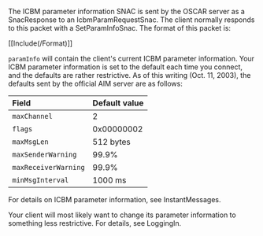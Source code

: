 The ICBM parameter information SNAC is sent by the OSCAR server as a SnacResponse to an IcbmParamRequestSnac. The client normally responds to this packet with a SetParamInfoSnac. The format of this packet is:

[[Include(/Format)]]

`paramInfo` will contain the client's current ICBM parameter information. Your ICBM parameter information is set to the default each time you connect, and the defaults are rather restrictive. As of this writing (Oct. 11, 2003), the defaults sent by the official AIM server are as follows:

| Field | Default value |
|:------|:--------------|
| `maxChannel` | 2 |
| `flags` | 0x00000002 | 0x00000001 |
| `maxMsgLen` | 512 bytes |
| `maxSenderWarning` | 99.9% |
| `maxReceiverWarning` | 99.9% |
| `minMsgInterval` | 1000 ms |

For details on ICBM parameter information, see InstantMessages.

Your client will most likely want to change its parameter information to something less restrictive. For details, see LoggingIn.